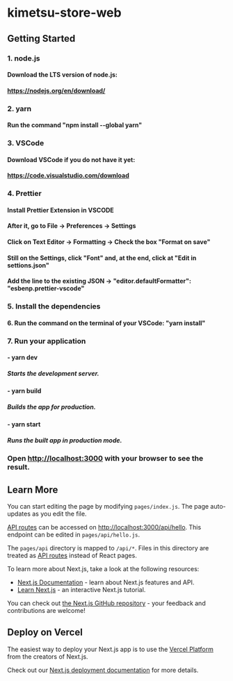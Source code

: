 # kimetsu-store-web

## Getting Started

### 1. node.js

#### Download the LTS version of node.js:

#### https://nodejs.org/en/download/

### 2. yarn

#### Run the command "npm install --global yarn"

### 3. VSCode

#### Download VSCode if you do not have it yet:

#### https://code.visualstudio.com/download

### 4. Prettier

#### Install Prettier Extension in VSCODE

#### After it, go to File -> Preferences -> Settings

#### Click on Text Editor -> Formatting -> Check the box "Format on save"

#### Still on the Settings, click "Font" and, at the end, click at "Edit in settions.json"

#### Add the line to the existing JSON -> "editor.defaultFormatter": "esbenp.prettier-vscode"

### 5. Install the dependencies

#### 6. Run the command on the terminal of your VSCode: "yarn install"

### 7. Run your application

#### - yarn dev

##### Starts the development server.

#### - yarn build

##### Builds the app for production.

#### - yarn start

##### Runs the built app in production mode.

### Open [http://localhost:3000](http://localhost:3000) with your browser to see the result.

## Learn More

You can start editing the page by modifying `pages/index.js`. The page auto-updates as you edit the file.

[API routes](https://nextjs.org/docs/api-routes/introduction) can be accessed on [http://localhost:3000/api/hello](http://localhost:3000/api/hello). This endpoint can be edited in `pages/api/hello.js`.

The `pages/api` directory is mapped to `/api/*`. Files in this directory are treated as [API routes](https://nextjs.org/docs/api-routes/introduction) instead of React pages.

To learn more about Next.js, take a look at the following resources:

- [Next.js Documentation](https://nextjs.org/docs) - learn about Next.js features and API.
- [Learn Next.js](https://nextjs.org/learn) - an interactive Next.js tutorial.

You can check out [the Next.js GitHub repository](https://github.com/vercel/next.js/) - your feedback and contributions are welcome!

## Deploy on Vercel

The easiest way to deploy your Next.js app is to use the [Vercel Platform](https://vercel.com/new?utm_medium=default-template&filter=next.js&utm_source=create-next-app&utm_campaign=create-next-app-readme) from the creators of Next.js.

Check out our [Next.js deployment documentation](https://nextjs.org/docs/deployment) for more details.
